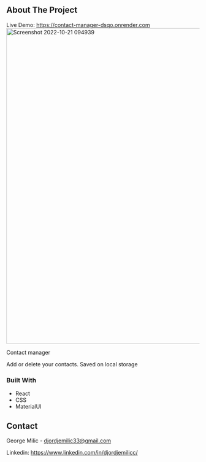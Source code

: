 <!-- ABOUT THE PROJECT -->
## About The Project

Live Demo: https://contact-manager-dsqo.onrender.com
<img width="823" alt="Screenshot 2022-10-21 094939" src="https://user-images.githubusercontent.com/74598452/197142913-4db89c57-3d90-4e32-af2b-1905ca2e4103.png">

Contact manager

Add or delete your contacts.
Saved on local storage


### Built With

* React
* CSS
* MaterialUI


<!-- CONTACT -->
## Contact

George Milic -  djordjemilic33@gmail.com

Linkedin: https://www.linkedin.com/in/djordjemilicc/

